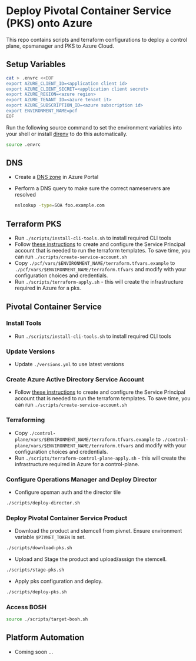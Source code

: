 # Deploy Pivotal Container Service (PKS) onto Azure

This repo contains scripts and terraform configurations to deploy a control
plane, opsmanager and PKS to Azure Cloud.

## Setup Variables

```sh
cat > .envrc <<EOF
export AZURE_CLIENT_ID=<application client id>
export AZURE_CLIENT_SECRET=<application client secret>
export AZURE_REGION=<azure region>
export AZURE_TENANT_ID=<azure tenant it>
export AZURE_SUBSCRIPTION_ID=<azure subscription id>
export ENVIRONMENT_NAME=pcf
EOF
```

Run the following source command to set the environment variables into your shell or install [direnv](https://direnv.net/) to do this automatically.

```sh
source .envrc
```

## DNS

- Create a [DNS zone](https://docs.microsoft.com/en-us/azure/dns/dns-delegate-domain-azure-dns#create-a-dns-zone) in Azure Portal

- Perform a DNS query to make sure the correct nameservers are resolved

  ```sh
  nslookup -type=SOA foo.example.com
  ```

## Terraform PKS

- Run `./scripts/install-cli-tools.sh` to install required CLI tools
- Follow [these instructions](https://docs.pivotal.io/platform/ops-manager/2-8/azure/prepare-azure-terraform.html#install) to create and configure the Service Principal account that is needed to run the terraform templates. To save time, you can run `./scripts/create-service-account.sh`
- Copy `./pcf/vars/$ENVIRONMENT_NAME/terraform.tfvars.example` to `./pcf/vars/$ENVIRONMENT_NAME/terraform.tfvars` and modify with your configuration choices and credentials.
- Run `./scripts/terraform-apply.sh` - this will create the
  infrastructure required in Azure for a pks.

## Pivotal Container Service

### Install Tools

- Run `./scripts/install-cli-tools.sh` to install required CLI tools

### Update Versions

- Update `./versions.yml` to use latest versions

### Create Azure Active Directory Service Account

- Follow [these instructions](https://docs.pivotal.io/platform/ops-manager/2-8/azure/prepare-azure-terraform.html#install) to create and configure the Service Principal account that is needed to run the terraform templates. To save time, you can run `./scripts/create-service-account.sh`

### Terraforming

- Copy `./control-plane/vars/$ENVIRONMENT_NAME/terraform.tfvars.example` to `./control-plane/vars/$ENVIRONMENT_NAME/terraform.tfvars` and modify with your configuration choices and credentials.
- Run `./scripts/terraform-control-plane-apply.sh` - this will create the
  infrastructure required in Azure for a control-plane.

### Configure Operations Manager and Deploy Director

- Configure opsman auth and the director tile

```sh
./scripts/deploy-director.sh
```

### Deploy Pivotal Container Service Product

- Download the product and stemcell from pivnet. Ensure environment variable `$PIVNET_TOKEN` is set.

```sh
./scripts/download-pks.sh
```

- Upload and Stage the product and upload/assign the stemcell.

```sh
./scripts/stage-pks.sh
```

- Apply pks configuration and deploy.

```sh
./scripts/deploy-pks.sh
```

### Access BOSH

```sh
source ./scripts/target-bosh.sh
```

## Platform Automation

- Coming soon ...

